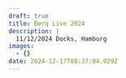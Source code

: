 ```yaml
---
draft: true
title: Berq Live 2024
description: |
  11/12/2024 Docks, Hamburg
images:
  - {}
date: 2024-12-17T08:37:04.029Z
---
```


